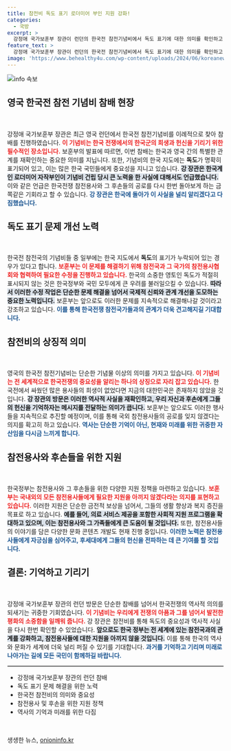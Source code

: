 ```yaml
---
title: 참전비 독도 표기 로더미어 부인 지원 강화!
categories:
  - 국방
excerpt: >
  강정애 국가보훈부 장관이 런던의 한국전 참전기념비에서 독도 표기에 대한 의미를 확인하고, 알릴 것을 다짐했습니다. 보훈부는 유엔 참전국의 기록 수정 작업도 진행 중입니다.
feature_text: >
  강정애 국가보훈부 장관이 런던의 한국전 참전기념비에서 독도 표기에 대한 의미를 확인하고, 알릴 것을 다짐했습니다. 보훈부는 유엔 참전국의 기록 수정 작업도 진행 중입니다.
image: 'https://www.behealthy4u.com/wp-content/uploads/2024/06/koreanews.jpg'
---
```


<p><img src="https://www.behealthy4u.com/wp-content/uploads/2024/06/koreanews.jpg" alt="info 속보" /></p>

<h2 data-ke-size="size26">영국 한국전 참전 기념비 참배 현장</h2>

<p data-ke-size="size16">&nbsp;</p>

<p>강정애 국가보훈부 장관은 최근 영국 런던에서 한국전 참전기념비를 이례적으로 찾아 참배를 진행하였습니다. <b><span style="color: #ee2323;">이 기념비는 한국 전쟁에서의 한국군의 희생과 헌신을 기리기 위한 필수적인 장소입니다.</span></b> 보훈부의 발표에 따르면, 이번 참배는 한국과 영국 간의 특별한 관계를 재확인하는 중요한 의미를 지닙니다. 또한, 기념비의 한국 지도에는 <b>독도</b>가 명확히 표기되어 있고, 이는 많은 한국 국민들에게 중요성을 지니고 있습니다. <b><span style="background-color: #21538527;">강 장관은 한국계인 로더미어 자작부인이 기념비 건립 당시 큰 노력을 한 사실에 대해서도 언급했습니다.</span></b> 이와 같은 언급은 한국전쟁 참전용사와 그 후손들의 공로를 다시 한번 돌아보게 하는 금쪽같은 기회라고 할 수 있습니다. <b><span style="color: #1a5490;">강 장관은 한국에 돌아가 이 사실을 널리 알리겠다고 다짐했습니다.</span></b></p></p>

<h2 data-ke-size="size26">독도 표기 문제 개선 노력</h2>

<p data-ke-size="size16">&nbsp;</p>

<p>한국전 참전국의 기념비들 중 일부에는 한국 지도에서 <b>독도</b>의 표기가 누락되어 있는 경우가 있다고 합니다. <b><span style="color: #ee2323;">보훈부는 이 문제를 해결하기 위해 참전국과 그 국가의 참전용사협회와 협력하여 필요한 수정을 진행하고 있습니다.</span></b> 한국의 소중한 영토인 독도가 적절히 표시되지 않는 것은 한국정부와 국민 모두에게 큰 우려를 불러일으킬 수 있습니다. <b><span style="background-color: #21538527;">따라서 이러한 수정 작업은 단순한 문제 해결을 넘어서 국제적 신뢰와 관계 개선을 도모하는 중요한 노력입니다.</span></b> 보훈부는 앞으로도 이러한 문제를 지속적으로 해결해나갈 것이라고 강조하고 있습니다. <b><span style="color: #1a5490;">이를 통해 한국전쟁 참전국가들과의 관계가 더욱 견고해지길 기대합니다.</span></b></p></p>

<h2 data-ke-size="size26">참전비의 상징적 의미</h2>

<p data-ke-size="size16">&nbsp;</p>

<p>영국의 한국전 참전기념비는 단순한 기념물 이상의 의미를 가지고 있습니다. <b><span style="color: #ee2323;">이 기념비는 전 세계적으로 한국전쟁의 중요성을 알리는 하나의 상징으로 자리 잡고 있습니다.</span></b> 한국전에서 싸웠던 많은 용사들의 희생이 없었다면 지금의 대한민국은 존재하지 않았을 것입니다. <b><span style="background-color: #21538527;">강 장관의 방문은 이러한 역사적 사실을 재확인하고, 우리 자신과 후손에게 그들의 헌신을 기억하자는 메시지를 전달하는 의미가 큽니다.</span></b> 보훈부는 앞으로도 이러한 행사들을 지속적으로 추진할 예정이며, 이를 통해 국외 참전용사들의 공로를 잊지 않겠다는 의지를 확고히 하고 있습니다. <b><span style="color: #1a5490;">역사는 단순한 기억이 아닌, 현재와 미래를 위한 귀중한 자산임을 다시금 느끼게 합니다.</span></b></p></p>

<h2 data-ke-size="size26">참전용사와 후손들을 위한 지원</h2>

<p data-ke-size="size16">&nbsp;</p>

<p>한국정부는 참전용사와 그 후손들을 위한 다양한 지원 정책을 마련하고 있습니다. <b><span style="color: #ee2323;">보훈부는 국내외의 모든 참전용사들에게 필요한 지원을 아끼지 않겠다라는 의지를 표현하고 있습니다.</span></b> 이러한 지원은 단순한 금전적 보상을 넘어서, 그들의 생활 향상과 복지 증진을 목표로 하고 있습니다. <b><span style="background-color: #21538527;">예를 들어, 의료 서비스 제공을 포함한 사회적 지원 프로그램을 확대하고 있으며, 이는 참전용사와 그 가족들에게 큰 도움이 될 것입니다.</span></b> 또한, 참전용사들의 이야기를 담은 다양한 문화 콘텐츠 개발도 현재 진행 중입니다. <b><span style="color: #1a5490;">이러한 노력은 참전용사들에게 자긍심을 심어주고, 후세대에게 그들의 헌신을 전파하는 데 큰 기여를 할 것입니다.</span></b></p></p>

<h2 data-ke-size="size26">결론: 기억하고 기리기</h2>

<p data-ke-size="size16">&nbsp;</p>

<p>강정애 국가보훈부 장관의 런던 방문은 단순한 참배를 넘어서 한국전쟁의 역사적 의의를 되새기는 귀중한 기회였습니다. <b><span style="color: #ee2323;">이 기념비는 우리에게 전쟁의 아픔과 그를 넘어서 발전한 평화의 소중함을 일깨워 줍니다.</span></b> 강 장관은 참전비를 통해 독도의 중요성과 역사적 사실을 다시 한번 확인할 수 있었습니다. <b><span style="background-color: #21538527;">앞으로도 한국 정부는 전 세계에 있는 참전국과의 관계를 강화하고, 참전용사들에 대한 지원을 아끼지 않을 것입니다.</span></b> 이를 통해 한국의 역사와 문화가 세계에 더욱 널리 퍼질 수 있기를 기대합니다. <b><span style="color: #1a5490;">과거를 기억하고 기리며 미래로 나아가는 길에 모든 국민이 함께하길 바랍니다.</span></b></p></p>

<hr style="border: 1px solid #ccc;"> 

<ul>
<li>강정애 국가보훈부 장관의 런던 참배</li>
<li>독도 표기 문제 해결을 위한 노력</li>
<li>한국전 참전비의 의미와 중요성</li>
<li>참전용사 및 후손을 위한 지원 정책</li>
<li>역사의 기억과 미래를 위한 다짐</li>
</ul>

<p data-ke-size="size16">&nbsp;</p>
생생한 뉴스, <a href="https://onioninfo.kr" rel="dofollow">onioninfo.kr</a>


